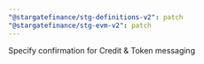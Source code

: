 ```yaml
---
"@stargatefinance/stg-definitions-v2": patch
"@stargatefinance/stg-evm-v2": patch
---
```


Specify confirmation for Credit & Token messaging
